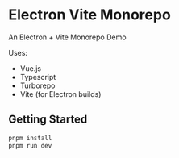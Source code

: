 # Electron Vite Monorepo

An Electron + Vite Monorepo Demo

Uses:

- Vue.js
- Typescript
- Turborepo
- Vite (for Electron builds)

## Getting Started

```bash
pnpm install
pnpm run dev
```
